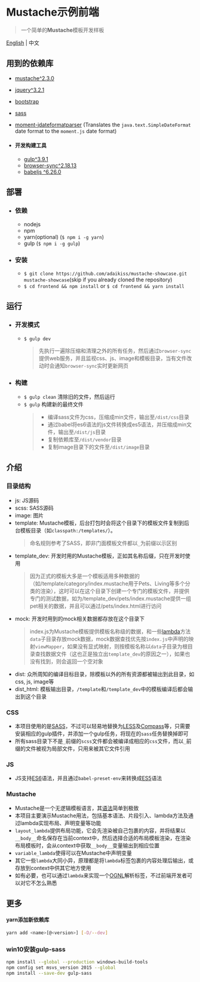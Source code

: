 # Mustache示例前端

> 一个简单的**Mustache**模板开发样板

[English](frontend/README.md) | 中文

## 用到的依赖库
  * [mustache^2.3.0](https://mustache.github.io/)
  * [jquery^3.2.1](https://jquery.org/)
  * [bootstrap](http://getbootstrap.com/)
  * [sass](http://sass-lang.com/)
  * [moment-jdateformatparser](https://github.com/MadMG/moment-jdateformatparser) (Translates the `java.text.SimpleDateFormat` date format to the `moment.js` date format)

  * #### 开发构建工具
    * [gulp^3.9.1](https://gulpjs.com/)
    * [browser-sync^2.18.13](https://browsersync.io/)
    * [babeljs ^6.26.0](https://babeljs.io/)

## 部署

  * ### 依赖
    * nodejs
    * npm
    * yarn(optional) (`$ npm i -g yarn`)
    * gulp (`$ npm i -g gulp`)

  * ### 安装
    * `$ git clone https://github.com/adaikiss/mustache-showcase.git mustache-showcase`(skip if you already cloned the repository)
    * `$ cd frontend && npm install` or `$ cd frontend && yarn install`


## 运行

  * ### 开发模式
    * `$ gulp dev`
        > 先执行一遍除压缩和清理之外的所有任务，然后通过`browser-sync`提供web服务，并且监视css、js、image和模板目录，当有文件改动时会通知`browser-sync`实时更新网页

  * ### 构建
    * `$ gulp clean` 清除旧的文件，然后运行
    * `$ gulp` 构建新的最终文件
        > * 编译sass文件为css，压缩成min文件，输出至`/dist/css`目录
        > * 通过babel将es6语法的js文件转换成es5语法，并压缩成min文件，输出至`/dist/js`目录
        > * 复制依赖库至`/dist/vendor`目录
        > * 复制image目录下的文件至`/dist/image`目录

## 介绍
### 目录结构
- js: JS源码
- scss: SASS源码
- image: 图片
- template: Mustache模板，后台打包时会将这个目录下的模板文件复制到后台模板目录（如`classpath:/templates/`）。
    > 命名规则参考了SASS，即非门面模板文件都以`_`为前缀以示区别
- template_dev: 开发时用的Mustache模板，正如其名称后缀，只在开发时使用
    > 因为正式的模板大多是一个模板适用多种数据的（如/template/category/index.mustache用于Pets、Living等多个分类的渲染），这时可以在这个目录下创建一个专门的模板文件，并提供专门的测试数据，如为/template_dev/pets/index.mustache提供一组pet相关的数据，并且可以通过/pets/index.html进行访问
- mock: 开发时用到的mock相关数据都存放在这个目录下
    > index.js为Mustache模板提供模板名称级的数据，和一些[lambda](https://mustache.github.io/mustache.5.html)方法
    > `data`子目录存放mock数据，mock数据查找优先按`index.js`中声明的映射`viewMapper`，如果没有显式映射，则按模板名称以`data`子目录为根目录查找数据文件（这也正是独立出`template_dev`的原因之一），如果也没有找到，则会返回一个空对象
- dist: 众所周知的编译目标目录，除模板以外的所有资源都被输出到此目录，如css, js, image等
- dist_html: 模板输出目录，`/template`和`/template_dev`中的模板编译后都会输出到这个目录

### CSS
* 本项目使用的是[SASS](http://sass-lang.com/)，不过可以轻易地替换为[LESS](http://lesscss.org/)及[Compass](http://compass-style.org/)等，只需要安装相应的gulp插件，并添加一个gulp任务，将现在的`sass`任务替换掉即可
* 所有sass目录下不是`_`前缀的`scss`文件都会被编译成相应的`css`文件，而以`_`前缀的文件被视为局部文件，只用来被其它文件引用

### JS
* JS支持[ES6](http://es6-features.org/)语法，并且通过`babel-preset-env`来转换成[ES5](http://ecma-international.org/ecma-262/5.1/)语法

### Mustache
* Mustache是一个无逻辑模板语言，其[语法](https://mustache.github.io/mustache.5.html)简单到极致
* 本项目主要演示Mustache用法，包括基本语法、片段引入、lambda方法及通过lambda实现布局、声明变量等功能
* `layout_lambda`提供布局功能，它会先渲染被自己包裹的内容，并将结果以`__body__`命名保存在当前context中，然后选择合适的布局模板渲染，在渲染布局模板时，会从context中获取`__body__`变量输出到相应位置
* `variable_lambda`使得可以在Mustache中声明变量
* 其它一些`lambda`大同小异，原理都是将`lambda`标签包裹的内容处理后输出，或存放到context中供其它地方使用
* 如有必要，也可以通过`lambda`来实现一个[OGNL](https://commons.apache.org/proper/commons-ognl/language-guide.html)解析标签，不过前端开发者可以对它不怎么熟悉

## 更多
#### yarn添加新依赖库
```bash
yarn add <name>[@<version>] [-D/--dev]
```

### win10安装gulp-sass
```bash
npm install --global --production windows-build-tools
npm config set msvs_version 2015 --global
npm install --save-dev gulp-sass
```
